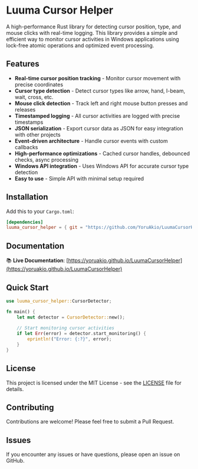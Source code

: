 # Luuma Cursor Helper

A high-performance Rust library for detecting cursor position, type, and mouse clicks with real-time logging. This library provides a simple and efficient way to monitor cursor activities in Windows applications using lock-free atomic operations and optimized event processing.

## Features

- **Real-time cursor position tracking** - Monitor cursor movement with precise coordinates
- **Cursor type detection** - Detect cursor types like arrow, hand, I-beam, wait, cross, etc.
- **Mouse click detection** - Track left and right mouse button presses and releases
- **Timestamped logging** - All cursor activities are logged with precise timestamps
- **JSON serialization** - Export cursor data as JSON for easy integration with other projects
- **Event-driven architecture** - Handle cursor events with custom callbacks
- **High-performance optimizations** - Cached cursor handles, debounced checks, async processing
- **Windows API integration** - Uses Windows API for accurate cursor type detection
- **Easy to use** - Simple API with minimal setup required

## Installation

Add this to your `Cargo.toml`:

```toml
[dependencies]
luuma_cursor_helper = { git = "https://github.com/YoruAkio/LuumaCursorHelper" }
```

## Documentation

📚 **Live Documentation**: [https://yoruakio.github.io/LuumaCursorHelper](https://yoruakio.github.io/LuumaCursorHelper)

## Quick Start

```rust
use luuma_cursor_helper::CursorDetector;

fn main() {
    let mut detector = CursorDetector::new();
    
    // Start monitoring cursor activities
    if let Err(error) = detector.start_monitoring() {
        eprintln!("Error: {:?}", error);
    }
}
```

## License

This project is licensed under the MIT License - see the [LICENSE](LICENSE) file for details.

## Contributing

Contributions are welcome! Please feel free to submit a Pull Request.

## Issues

If you encounter any issues or have questions, please open an issue on GitHub.
